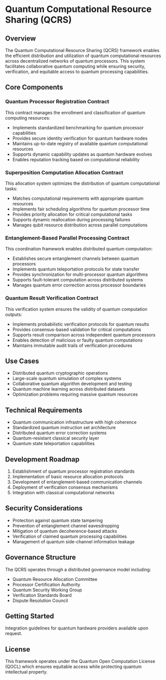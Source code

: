# Quantum Computational Resource Sharing (QCRS)

## Overview
The Quantum Computational Resource Sharing (QCRS) framework enables the efficient distribution and utilization of quantum computational resources across decentralized networks of quantum processors. This system facilitates collaborative quantum computing while ensuring security, verification, and equitable access to quantum processing capabilities.

## Core Components

### Quantum Processor Registration Contract
This contract manages the enrollment and classification of quantum computing resources:
- Implements standardized benchmarking for quantum processor capabilities
- Provides secure identity verification for quantum hardware nodes
- Maintains up-to-date registry of available quantum computational resources
- Supports dynamic capability updates as quantum hardware evolves
- Enables reputation tracking based on computational reliability

### Superposition Computation Allocation Contract
This allocation system optimizes the distribution of quantum computational tasks:
- Matches computational requirements with appropriate quantum resources
- Implements fair scheduling algorithms for quantum processor time
- Provides priority allocation for critical computational tasks
- Supports dynamic reallocation during processing failures
- Manages qubit resource distribution across parallel computations

### Entanglement-Based Parallel Processing Contract
This coordination framework enables distributed quantum computation:
- Establishes secure entanglement channels between quantum processors
- Implements quantum teleportation protocols for state transfer
- Provides synchronization for multi-processor quantum algorithms
- Supports fault-tolerant computation across distributed systems
- Manages quantum error correction across processor boundaries

### Quantum Result Verification Contract
This verification system ensures the validity of quantum computation outputs:
- Implements probabilistic verification protocols for quantum results
- Provides consensus-based validation for critical computations
- Supports result comparison across independent quantum processors
- Enables detection of malicious or faulty quantum computations
- Maintains immutable audit trails of verification procedures

## Use Cases
- Distributed quantum cryptographic operations
- Large-scale quantum simulation of complex systems
- Collaborative quantum algorithm development and testing
- Quantum machine learning across distributed datasets
- Optimization problems requiring massive quantum resources

## Technical Requirements
- Quantum communication infrastructure with high coherence
- Standardized quantum instruction set architecture
- Distributed quantum error correction systems
- Quantum-resistant classical security layer
- Quantum state teleportation capabilities

## Development Roadmap
1. Establishment of quantum processor registration standards
2. Implementation of basic resource allocation protocols
3. Development of entanglement-based communication channels
4. Deployment of verification consensus mechanisms
5. Integration with classical computational networks

## Security Considerations
- Protection against quantum state tampering
- Prevention of entanglement channel eavesdropping
- Mitigation of quantum decoherence-based attacks
- Verification of claimed quantum processing capabilities
- Management of quantum side-channel information leakage

## Governance Structure
The QCRS operates through a distributed governance model including:
- Quantum Resource Allocation Committee
- Processor Certification Authority
- Quantum Security Working Group
- Verification Standards Board
- Dispute Resolution Council

## Getting Started
Integration guidelines for quantum hardware providers available upon request.

## License
This framework operates under the Quantum Open Computation License (QOCL) which ensures equitable access while protecting quantum intellectual property.
